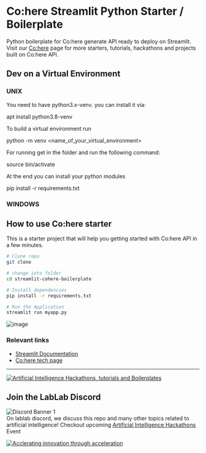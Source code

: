 # Co:here Streamlit Python Starter / Boilerplate

Python boilerplate for Co:here generate API ready to deploy on Streamlit. Visit our [Co:here](https://lablab.ai/tech/cohere) page for more starters, tutorials, hackathons and projects built on Co:here API.

## Dev on a Virtual Environment

### UNIX

You need to have python3.x-venv. you can install it via:

apt install python3.8-venv

To build a virtual environment run

python -m venv <name_of_your_virtual_environment>

For running get in the folder and run the following command:

source bin/activate

At the end you can install your python modules

pip install -r requirements.txt
### WINDOWS


## How to use Co:here starter

This is a starter project that will help you getting started with Co:here API in a few minutes.
```bash
# Clone repo
git clone 

# change into folder
cd streamlit-cohere-boilerplate

# Install dependencies
pip install -r requirements.txt

# Run the Application
streamlit run myapp.py
```

![image](https://user-images.githubusercontent.com/64021988/193038824-214d704b-9676-4f29-8af9-61790e9c38c2.png)


### Relevant links
- [Streamlit Documentation](https://docs.streamlit.io/)
- [Co:here tech page](https://lablab.ai/t/cohere)




---

[![Artificial Intelligence Hackathons, tutorials and Boilerplates](https://storage.googleapis.com/lablab-static-eu/images/github/lablab-banner.jpg)](https://lablab.ai)




## Join the LabLab Discord


![Discord Banner 1](https://discordapp.com/api/guilds/877056448956346408/widget.png?style=banner1)  
On lablab discord, we discuss this repo and many other topics related to artificial intelligence! Checkout upcoming [Artificial Intelligence Hackathons](https://lablab.ai) Event


[![Acclerating innovation through acceleration](https://storage.googleapis.com/lablab-static-eu/images/github/nn-group-loggos.jpg)](https://newnative.ai)
